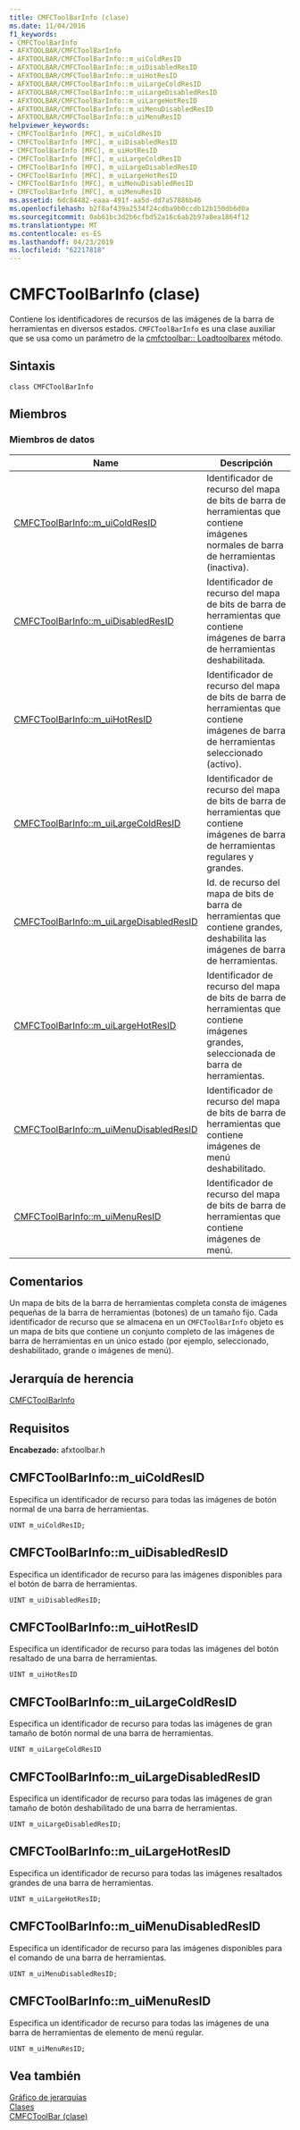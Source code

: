 ```yaml
---
title: CMFCToolBarInfo (clase)
ms.date: 11/04/2016
f1_keywords:
- CMFCToolBarInfo
- AFXTOOLBAR/CMFCToolBarInfo
- AFXTOOLBAR/CMFCToolBarInfo::m_uiColdResID
- AFXTOOLBAR/CMFCToolBarInfo::m_uiDisabledResID
- AFXTOOLBAR/CMFCToolBarInfo::m_uiHotResID
- AFXTOOLBAR/CMFCToolBarInfo::m_uiLargeColdResID
- AFXTOOLBAR/CMFCToolBarInfo::m_uiLargeDisabledResID
- AFXTOOLBAR/CMFCToolBarInfo::m_uiLargeHotResID
- AFXTOOLBAR/CMFCToolBarInfo::m_uiMenuDisabledResID
- AFXTOOLBAR/CMFCToolBarInfo::m_uiMenuResID
helpviewer_keywords:
- CMFCToolBarInfo [MFC], m_uiColdResID
- CMFCToolBarInfo [MFC], m_uiDisabledResID
- CMFCToolBarInfo [MFC], m_uiHotResID
- CMFCToolBarInfo [MFC], m_uiLargeColdResID
- CMFCToolBarInfo [MFC], m_uiLargeDisabledResID
- CMFCToolBarInfo [MFC], m_uiLargeHotResID
- CMFCToolBarInfo [MFC], m_uiMenuDisabledResID
- CMFCToolBarInfo [MFC], m_uiMenuResID
ms.assetid: 6dc84482-eaaa-491f-aa5d-dd7a57886b46
ms.openlocfilehash: b2f8af439a2534f24cdba9b0ccdb12b150db6d0a
ms.sourcegitcommit: 0ab61bc3d2b6cfbd52a16c6ab2b97a8ea1864f12
ms.translationtype: MT
ms.contentlocale: es-ES
ms.lasthandoff: 04/23/2019
ms.locfileid: "62217818"
---
```

# <a name="cmfctoolbarinfo-class"></a>CMFCToolBarInfo (clase)

Contiene los identificadores de recursos de las imágenes de la barra de herramientas en diversos estados. `CMFCToolBarInfo` es una clase auxiliar que se usa como un parámetro de la [cmfctoolbar:: Loadtoolbarex](../../mfc/reference/cmfctoolbar-class.md#loadtoolbarex) método.

## <a name="syntax"></a>Sintaxis

```
class CMFCToolBarInfo
```

## <a name="members"></a>Miembros

### <a name="data-members"></a>Miembros de datos

|Name|Descripción|
|----------|-----------------|
|[CMFCToolBarInfo::m_uiColdResID](#m_uicoldresid)|Identificador de recurso del mapa de bits de barra de herramientas que contiene imágenes normales de barra de herramientas (inactiva).|
|[CMFCToolBarInfo::m_uiDisabledResID](#m_uidisabledresid)|Identificador de recurso del mapa de bits de barra de herramientas que contiene imágenes de barra de herramientas deshabilitada.|
|[CMFCToolBarInfo::m_uiHotResID](#m_uihotresid)|Identificador de recurso del mapa de bits de barra de herramientas que contiene imágenes de barra de herramientas seleccionado (activo).|
|[CMFCToolBarInfo::m_uiLargeColdResID](#m_uilargecoldresid)|Identificador de recurso del mapa de bits de barra de herramientas que contiene imágenes de barra de herramientas regulares y grandes.|
|[CMFCToolBarInfo::m_uiLargeDisabledResID](#m_uilargedisabledresid)|Id. de recurso del mapa de bits de barra de herramientas que contiene grandes, deshabilita las imágenes de barra de herramientas.|
|[CMFCToolBarInfo::m_uiLargeHotResID](#m_uilargehotresid)|Identificador de recurso del mapa de bits de barra de herramientas que contiene imágenes grandes, seleccionada de barra de herramientas.|
|[CMFCToolBarInfo::m_uiMenuDisabledResID](#m_uimenudisabledresid)|Identificador de recurso del mapa de bits de barra de herramientas que contiene imágenes de menú deshabilitado.|
|[CMFCToolBarInfo::m_uiMenuResID](#m_uimenuresid)|Identificador de recurso del mapa de bits de barra de herramientas que contiene imágenes de menú.|

## <a name="remarks"></a>Comentarios

Un mapa de bits de la barra de herramientas completa consta de imágenes pequeñas de la barra de herramientas (botones) de un tamaño fijo. Cada identificador de recurso que se almacena en un `CMFCToolBarInfo` objeto es un mapa de bits que contiene un conjunto completo de las imágenes de barra de herramientas en un único estado (por ejemplo, seleccionado, deshabilitado, grande o imágenes de menú).

## <a name="inheritance-hierarchy"></a>Jerarquía de herencia

[CMFCToolBarInfo](../../mfc/reference/cmfctoolbarinfo-class.md)

## <a name="requirements"></a>Requisitos

**Encabezado:** afxtoolbar.h

##  <a name="m_uicoldresid"></a>  CMFCToolBarInfo::m_uiColdResID

Especifica un identificador de recurso para todas las imágenes de botón normal de una barra de herramientas.

```
UINT m_uiColdResID;
```

##  <a name="m_uidisabledresid"></a>  CMFCToolBarInfo::m_uiDisabledResID

Especifica un identificador de recurso para las imágenes disponibles para el botón de barra de herramientas.

```
UINT m_uiDisabledResID;
```

##  <a name="m_uihotresid"></a>  CMFCToolBarInfo::m_uiHotResID

Especifica un identificador de recurso para todas las imágenes del botón resaltado de una barra de herramientas.

```
UINT m_uiHotResID
```

##  <a name="m_uilargecoldresid"></a>  CMFCToolBarInfo::m_uiLargeColdResID

Especifica un identificador de recurso para todas las imágenes de gran tamaño de botón normal de una barra de herramientas.

```
UINT m_uiLargeColdResID
```

##  <a name="m_uilargedisabledresid"></a>  CMFCToolBarInfo::m_uiLargeDisabledResID

Especifica un identificador de recurso para todas las imágenes de gran tamaño de botón deshabilitado de una barra de herramientas.

```
UINT m_uiLargeDisabledResID;
```

##  <a name="m_uilargehotresid"></a>  CMFCToolBarInfo::m_uiLargeHotResID

Especifica un identificador de recurso para todas las imágenes resaltados grandes de una barra de herramientas.

```
UINT m_uiLargeHotResID;
```

##  <a name="m_uimenudisabledresid"></a>  CMFCToolBarInfo::m_uiMenuDisabledResID

Especifica un identificador de recurso para las imágenes disponibles para el comando de una barra de herramientas.

```
UINT m_uiMenuDisabledResID;
```

##  <a name="m_uimenuresid"></a>  CMFCToolBarInfo::m_uiMenuResID

Especifica un identificador de recurso para todas las imágenes de una barra de herramientas de elemento de menú regular.

```
UINT m_uiMenuResID;
```

## <a name="see-also"></a>Vea también

[Gráfico de jerarquías](../../mfc/hierarchy-chart.md)<br/>
[Clases](../../mfc/reference/mfc-classes.md)<br/>
[CMFCToolBar (clase)](../../mfc/reference/cmfctoolbar-class.md)
